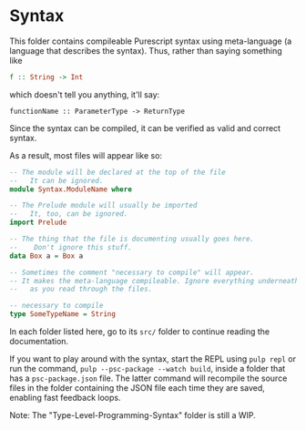 # Syntax

This folder contains compileable Purescript syntax using meta-language (a language that describes the syntax). Thus, rather than saying something like
```purescript
f :: String -> Int
```
which doesn't tell you anything, it'll say:
```purescipt
functionName :: ParameterType -> ReturnType
```

Since the syntax can be compiled, it can be verified as valid and correct syntax.

As a result, most files will appear like so:
```purescript
-- The module will be declared at the top of the file
--   It can be ignored.
module Syntax.ModuleName where

-- The Prelude module will usually be imported
--   It, too, can be ignored.
import Prelude

-- The thing that the file is documenting usually goes here.
--    Don't ignore this stuff.
data Box a = Box a

-- Sometimes the comment "necessary to compile" will appear.
-- It makes the meta-language compileable. Ignore everything underneath it
--   as you read through the files.

-- necessary to compile
type SomeTypeName = String
```

In each folder listed here, go to its `src/` folder to continue reading the documentation.

If you want to play around with the syntax, start the REPL using `pulp repl` or run the command, `pulp --psc-package --watch build`, inside a folder that has a `psc-package.json` file. The latter command will recompile the source files in the folder containing the JSON file each time they are saved, enabling fast feedback loops.

Note: The "Type-Level-Programming-Syntax" folder is still a WIP.
